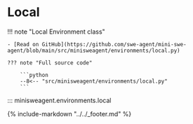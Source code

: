 # Local

!!! note "Local Environment class"

    - [Read on GitHub](https://github.com/swe-agent/mini-swe-agent/blob/main/src/minisweagent/environments/local.py)

    ??? note "Full source code"

        ```python
        --8<-- "src/minisweagent/environments/local.py"
        ```

::: minisweagent.environments.local

{% include-markdown "../../_footer.md" %}